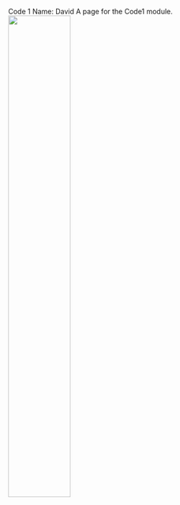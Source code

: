 Code 1 
Name: David
A page for the Code1 module. 
<img src="./assets/image.gif" width="50%" height="50%"/>

